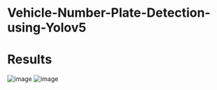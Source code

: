 # Vehicle-Number-Plate-Detection-using-Yolov5
# Results
![image](https://github.com/mnusrat786/Vehicle-Number-Plate-Detection-using-Yolov5/assets/45511078/e9cdc4ca-7c8d-445c-8ec9-742203e8c815)
![image](https://github.com/mnusrat786/Vehicle-Number-Plate-Detection-using-Yolov5/assets/45511078/a3fa3dc4-e10d-4e66-9ba1-fdf911c8e9ed)


